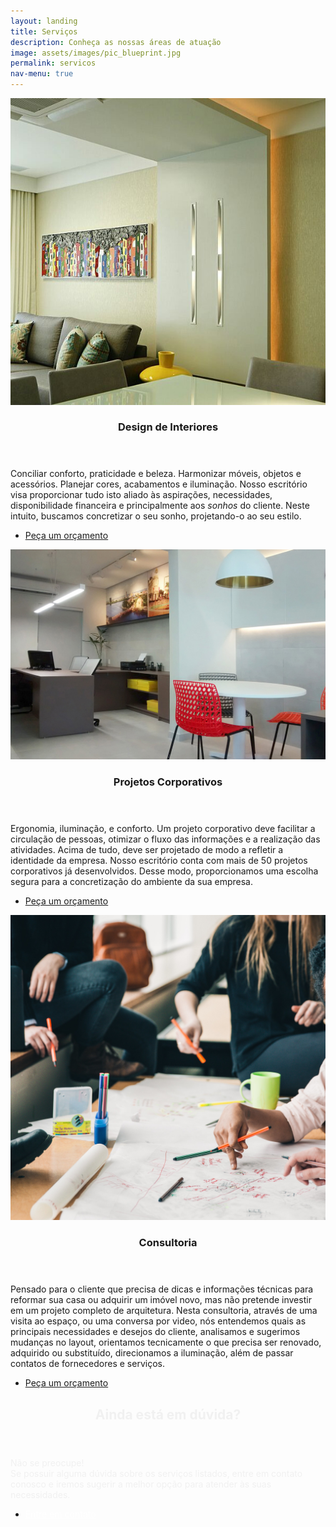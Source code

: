 ```yaml
---
layout: landing
title: Serviços
description: Conheça as nossas áreas de atuação
image: assets/images/pic_blueprint.jpg
permalink: servicos
nav-menu: true
---
```


<!-- Main -->
<div id="main">

<!-- Two -->
<section id="two" class="spotlights">
	<section>
		<a href="#contact" class="image">
			<img src="assets/images/servico1.jpg" alt="" data-position="center center" />
		</a>
		<div class="content">
			<div class="inner">
				<header class="major">
					<h3>Design de Interiores</h3>
				</header>
				<p>Conciliar conforto, praticidade e beleza. Harmonizar móveis, objetos e acessórios. Planejar cores, acabamentos e iluminação. Nosso escritório visa proporcionar tudo isto aliado às aspirações, necessidades, disponibilidade financeira e principalmente aos <em>sonhos</em> do cliente. Neste intuito, buscamos concretizar o seu sonho, projetando-o ao seu estilo.</p>
				<ul class="actions">
					<li><a href="#contact" class="button">Peça um orçamento</a></li>
				</ul>
			</div>
		</div>
	</section>
	<section>
		<a href="#contact" class="image">
			<img src="assets/images/servico2.jpg" alt="" data-position="top center" />
		</a>
		<div class="content">
			<div class="inner">
				<header class="major">
					<h3>Projetos Corporativos</h3>
				</header>
				<p>Ergonomia, iluminação, e conforto. Um projeto corporativo deve facilitar a circulação de pessoas, otimizar o fluxo das informações e a realização das atividades. Acima de tudo, deve ser projetado de modo a refletir a identidade da empresa. Nosso escritório conta com mais de 50 projetos corporativos já desenvolvidos. Desse modo, proporcionamos uma escolha segura para a concretização do ambiente da sua empresa.</p>
				<ul class="actions">
					<li><a href="#contact" class="button">Peça um orçamento</a></li>
				</ul>
			</div>
		</div>
	</section>
	<section>
		<a href="#contact" class="image">
			<img src="assets/images/consultoria.jpg" alt="" data-position="25% 25%" />
		</a>
		<div class="content">
			<div class="inner">
				<header class="major">
					<h3>Consultoria</h3>
				</header>
				<p>Pensado para o cliente que precisa de dicas e informações técnicas para reformar sua casa ou adquirir um imóvel novo, mas não pretende investir em um projeto completo de arquitetura. Nesta consultoria, através de uma visita ao espaço, ou uma conversa por video, nós entendemos quais as principais necessidades e desejos do cliente, analisamos e sugerimos mudanças no layout, orientamos tecnicamente o que precisa ser renovado, adquirido ou substituído, direcionamos a iluminação, além de passar contatos de fornecedores e serviços.</p>
				<ul class="actions">
					<li><a href="#contact" class="button">Peça um orçamento</a></li>
				</ul>
			</div>
		</div>
	</section>
</section>

<!-- Three -->
<section id="three">
	<div class="inner">
		<header>
			<h2 style="color: #f1f1f1">Ainda está em dúvida?</h2>
		</header>
		<p style="color: #f1f1f1">Não se preocupe!<br/> Se possuir alguma dúvida sobre os serviços listados, entre em contato conosco e iremos sugerir a melhor opção para atender às suas necessidades.</p>
		<ul class="actions">
			<li><a href="#contact" class="button special" style="color: white">Entre em contato</a></li>
		</ul>
	</div>
</section>

</div>
